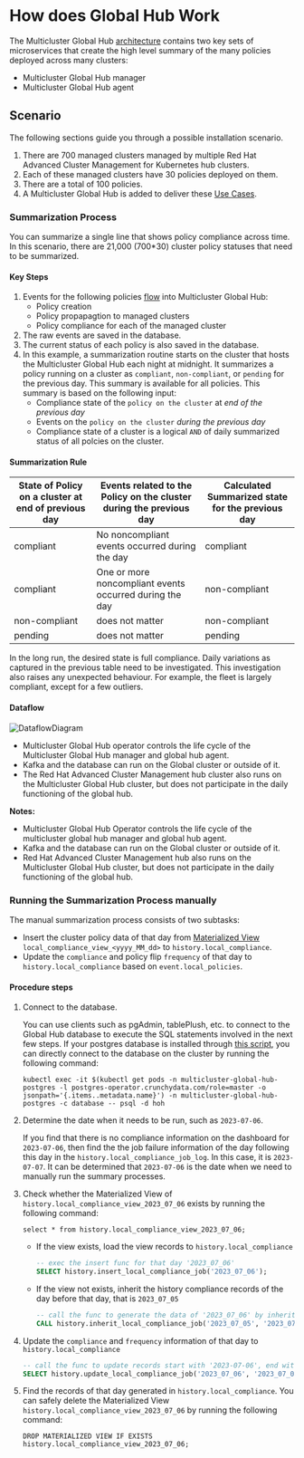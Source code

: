 # How does Global Hub Work
The Multicluster Global Hub [architecture](./README.md) contains two key sets of microservices that create the high level summary of the many policies deployed across many clusters:

- Multicluster Global Hub manager
- Multicluster Global Hub agent

## Scenario
The following sections guide you through a possible installation scenario.
1. There are 700 managed clusters managed by multiple Red Hat Advanced Cluster Management for Kubernetes hub clusters.
2. Each of these managed clusters have 30 policies deployed on them.
3. There are a total of 100 policies.
4. A Multicluster Global Hub is added to deliver these [Use Cases](./global_hub_use_cases.md).

### Summarization Process
You can summarize a single line that shows policy compliance across time. In this scenario, there are 21,000 (700*30) cluster policy statuses that need to be summarized. 

#### Key Steps
1. Events for the following policies [flow](#dataflow) into Multicluster Global Hub:
    - Policy creation
    - Policy propapagtion to managed clusters 
    - Policy compliance for each of the managed cluster 
1. The raw events are saved in the database.
1. The current status of each policy is also saved in the database.
1. In this example, a summarization routine starts on the cluster that hosts the Multicluster Global Hub each night at midnight. It summarizes a policy running on a cluster as `compliant`, `non-compliant`, or `pending` for the previous day. This summary is available for all policies. This summary is based on the following input:
    - Compliance state of the `policy on the cluster` at *end of the previous day*
    - Events on the `policy on the cluster` *during the previous day*
    - Compliance state of a cluster is a logical `AND` of daily summarized status of all polcies on the cluster.

#### Summarization Rule
|State of Policy on a cluster at end of previous day|Events related to the Policy on the cluster during the previous day| Calculated Summarized state for the previous day|
|---|---|---|
|compliant| No noncompliant events occurred during the day| compliant|
|compliant| One or more noncompliant events occurred during the day| non-compliant|
|non-compliant| does not matter| non-compliant|
|pending| does not matter| pending|

In the long run, the desired state is full compliance. Daily variations as captured in the previous table need to be investigated. This investigation also raises any unexpected behaviour. For example, the fleet is largely compliant, except for a few outliers.

#### Dataflow    
![DataflowDiagram](architecture/mcgh-data-flow.png)

- Multicluster Global Hub operator controls the life cycle of the Multicluster Global Hub manager and global hub agent.
- Kafka and the database can run on the Global cluster or outside of it.
- The Red Hat Advanced Cluster Management hub cluster also runs on the Multicluster Global Hub cluster, but does not participate in the daily functioning of the global hub.

**Notes:**
- Multicluster Global Hub Operator controls the life cycle of the multicluster global hub manager and global hub agent.
- Kafka and the database can run on the Global cluster or outside of it.
- Red Hat Advanced Cluster Management hub also runs on the Multicluster Global Hub cluster, but does not participate in the daily functioning of the global hub.

### Running the Summarization Process manually

The manual summarization process consists of two subtasks:
- Insert the cluster policy data of that day from [Materialized View](https://www.postgresql.org/docs/current/rules-materializedviews.html)  `local_compliance_view_<yyyy_MM_dd>` to `history.local_compliance`.
- Update the `compliance` and policy flip `frequency` of that day to `history.local_compliance` based on `event.local_policies`.

#### Procedure steps

1. Connect to the database.
   
   You can use clients such as pgAdmin, tablePlush, etc. to connect to the Global Hub database to execute the SQL statements involved in the next few steps. If your postgres database is installed through [this script](../operator/config/samples/storage/deploy_postgres.sh), you can directly connect to the database on the cluster by running the following command:
   ```
   kubectl exec -it $(kubectl get pods -n multicluster-global-hub-postgres -l postgres-operator.crunchydata.com/role=master -o jsonpath='{.items..metadata.name}') -n multicluster-global-hub-postgres -c database -- psql -d hoh
   ```
       
2. Determine the date when it needs to be run, such as `2023-07-06`.

    If you find that there is no compliance information on the dashboard for `2023-07-06`, then find the the job failure information of the day following this day in the `history.local_compliance_job_log`. In this case, it is `2023-07-07`. It can be determined that `2023-07-06` is the date when we need to manually run the summary processes.

3. Check whether the Materialized View of `history.local_compliance_view_2023_07_06` exists by running the following command:
    ```
    select * from history.local_compliance_view_2023_07_06;
    ```
    - If the view exists, load the view records to `history.local_compliance`
      ```sql
      -- exec the insert func for that day '2023_07_06'
      SELECT history.insert_local_compliance_job('2023_07_06');
      ```

    - If the view not exists, inherit the history compliance records of the day before that day, that is `2023_07_05`
      ```sql
      -- call the func to generate the data of '2023_07_06' by inheriting '2023_07_05'
      CALL history.inherit_local_compliance_job('2023_07_05', '2023_07_06');
      ```

4. Update the `compliance` and `frequency` information of that day to `history.local_compliance`
    ```sql
    -- call the func to update records start with '2023-07-06', end with '2023-07-07'
    SELECT history.update_local_compliance_job('2023_07_06', '2023_07_07');
    ```
5. Find the records of that day generated in `history.local_compliance`. You can safely delete the Materialized View `history.local_compliance_view_2023_07_06` by running the following command:
    ```
    DROP MATERIALIZED VIEW IF EXISTS history.local_compliance_view_2023_07_06;
    ```